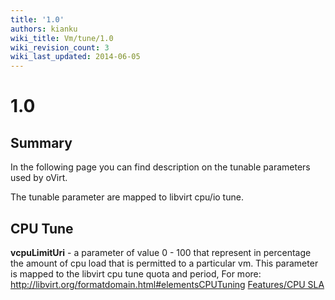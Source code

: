 ```yaml
---
title: '1.0'
authors: kianku
wiki_title: Vm/tune/1.0
wiki_revision_count: 3
wiki_last_updated: 2014-06-05
---
```


# 1.0

## Summary

In the following page you can find description on the tunable parameters used by oVirt.

The tunable parameter are mapped to libvirt cpu/io tune.

## CPU Tune

**vcpuLimitUri** - a parameter of value 0 - 100 that represent in percentage the amount of cpu load that is permitted to a particular vm. This parameter is mapped to the libvirt cpu tune quota and period, For more:
<http://libvirt.org/formatdomain.html#elementsCPUTuning>
[Features/CPU SLA](/develop/release-management/features/sla/cpu-sla/)
